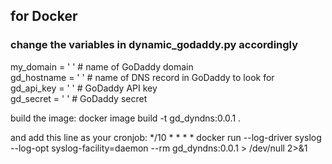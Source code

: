 ## for Docker

### change the variables in dynamic_godaddy.py accordingly
my_domain = ' ' # name of GoDaddy domain <br/>
gd_hostname = ' ' # name of DNS record in GoDaddy to look for <br/>
gd_api_key = ' ' # GoDaddy API key <br/>
gd_secret = ' ' # GoDaddy secret <br/>

build the image:
docker image build -t gd_dyndns:0.0.1 .

and add this line as your cronjob:
*/10 * * * * docker run --log-driver syslog --log-opt syslog-facility=daemon --rm gd_dyndns:0.0.1 > /dev/null 2>&1
